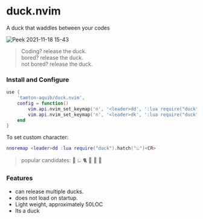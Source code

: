 # duck.nvim

A duck that waddles between your codes

![Peek 2021-11-18 15-43](https://user-images.githubusercontent.com/77913442/142396581-787616c0-92c9-4ddd-aa15-7bd218f6011b.gif)

> Coding? release the duck. <br />
> bored? release the duck. <br />
> not bored? release the duck. <br />

### Install and Configure

```lua
use {
    'tamton-aquib/duck.nvim',
    config = function()
        vim.api.nvim_set_keymap('n', '<leader>dd', ':lua require("duck").hatch()<CR>', {noremap=true})
        vim.api.nvim_set_keymap('n', '<leader>dk', ':lua require("duck").cook()<CR>', {noremap=true})
    end
}
```

To set custom character:
```lua
nnoremap <leader>dd :lua require("duck").hatch("ඞ")<CR>
```
> popular candidates: 🦆 ඞ 🐈 🐎 🦖 🐤

### Features
- can release multiple ducks.
- does not load on startup.
- Light weight, approximately 50LOC
- Its a duck
